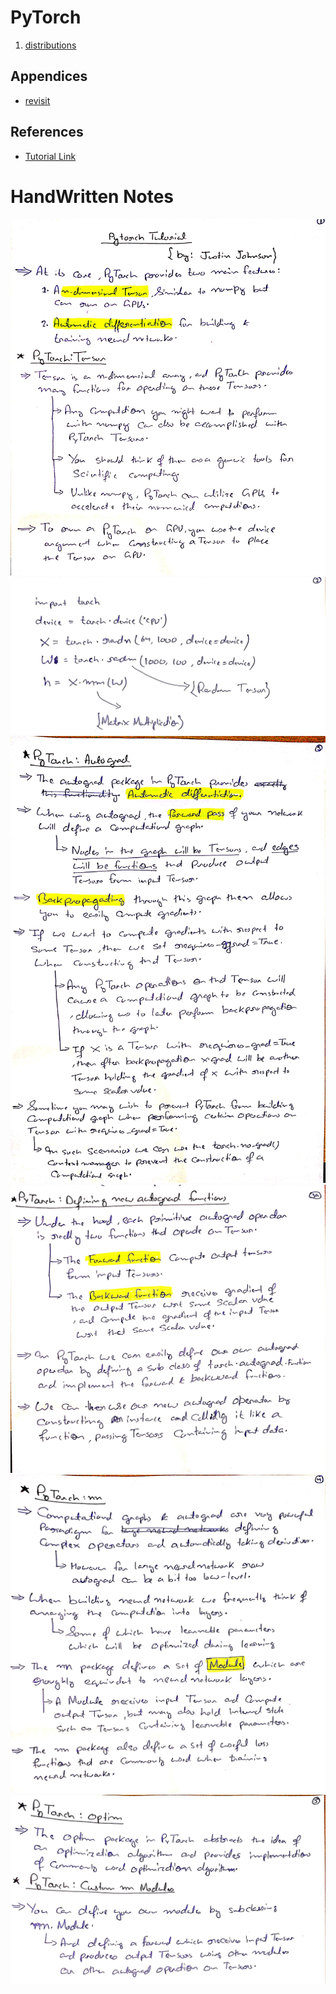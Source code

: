 # PyTorch
1. [distributions](./distributions/index.md)

## Appendices
* [revisit](./Appendices/revisit/index.md)

## References
* [Tutorial Link](https://github.com/jcjohnson/pytorch-examples/blob/master/README.md)

# HandWritten Notes
<p align="center">
<img src="./1.jpg" alt="Page 1"/>
<img src="./2.jpg" alt="Page 2"/>
<img src="./3.jpg" alt="Page 3"/>
<img src="./4.jpg" alt="Page 4"/>
<img src="./5.jpg" alt="Page 5"/>
<img src="./6.jpg" alt="Page 6"/>
<p\>
